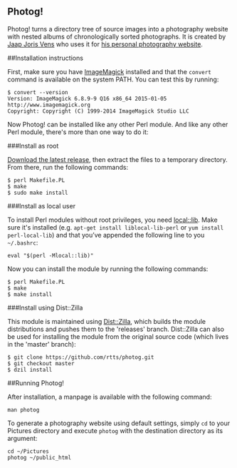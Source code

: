 ## Photog!

Photog! turns a directory tree of source images into a photography
website with nested albums of chronologically sorted photographs. It
is created by [Jaap Joris Vens](http://rtts.eu/about/) who uses it for
[his personal photography website](http://www.superformosa.nl/).

##Installation instructions

First, make sure you have [ImageMagick](http://imagemagick.org/)
installed and that the `convert` command is available on the system PATH.
You can test this by running:

    $ convert --version
    Version: ImageMagick 6.8.9-9 Q16 x86_64 2015-01-05 http://www.imagemagick.org
    Copyright: Copyright (C) 1999-2014 ImageMagick Studio LLC

Now Photog! can be installed like any other Perl module. And like any
other Perl module, there's more than one way to do it:

###Install as root

[Download the latest release](https://github.com/rtts/photog/archive/stable.zip),
then extract the files to a temporary directory. From there, run the
following commands:

    $ perl Makefile.PL
    $ make
    $ sudo make install

###Install as local user

To install Perl modules without root privileges, you need
[local::lib](http://search.cpan.org/perldoc?local::lib). Make sure
it's installed (e.g. `apt-get install liblocal-lib-perl` or `yum
install perl-local-lib`) and that you’ve appended the following line
to you `~/.bashrc`:

    eval "$(perl -Mlocal::lib)"

Now you can install the module by running the following commands:

    $ perl Makefile.PL
    $ make
    $ make install

###Install using Dist::Zilla

This module is maintained using [Dist::Zilla](http://dzil.org/), which
builds the module distributions and pushes them to the 'releases'
branch. Dist::Zilla can also be used for installing the module from
the original source code (which lives in the 'master' branch):

    $ git clone https://github.com/rtts/photog.git
    $ git checkout master
    $ dzil install

##Running Photog!

After installation, a manpage is available with the following command:

    man photog

To generate a photography website using default settings, simply `cd`
to your Pictures directory and execute `photog` with the destination
directory as its argument:

    cd ~/Pictures
    photog ~/public_html
